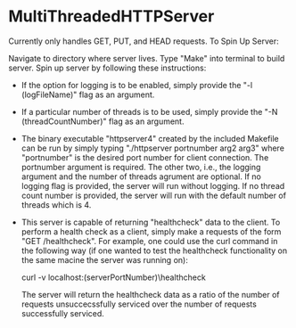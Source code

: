 # MultiThreadedHTTPServer

Currently only handles GET, PUT, and HEAD requests.
To Spin Up Server:

Navigate to directory where server lives.
Type "Make" into terminal to build server.
Spin up server by following these instructions:

- If the option for logging is to be enabled, simply provide the "-l (logFileName)" flag as an argument.
- If a particular number of threads is to be used, simply provide the "-N (threadCountNumber)" flag as an argument.

- The binary executable "httpserver4" created by the included Makefile can be run by simply typing "./httpserver portnumber arg2 arg3" where "portnumber"
is the desired port number for client connection.  The portnumber argument is required.  The other two, i.e., the logging argument and the number of threads agrument are optional.  If no logging flag is provided, the server will run without logging.  If no thread count number is provided, the server will run with the default number of threads which is 4.

- This server is capable of returning "healthcheck" data to the client.  To perform a health check as a client, simply make a requests of the form "GET /healthcheck".  For example, one could use the curl command in the following way (if one wanted to test the healthcheck functionality on the same macine the server was running on):

  curl -v localhost:(serverPortNumber)\healthcheck

  The server will return the healthcheck data as a ratio of the number of requests unsuccecssfully serviced over the number of requests successfully serviced.

